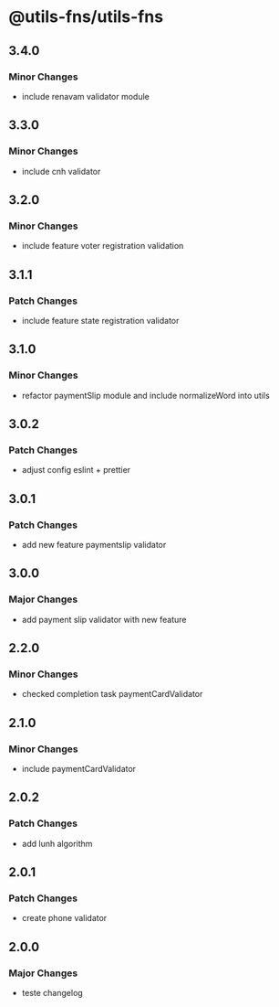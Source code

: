 # @utils-fns/utils-fns

## 3.4.0

### Minor Changes

- include renavam validator module

## 3.3.0

### Minor Changes

- include cnh validator

## 3.2.0

### Minor Changes

- include feature voter registration validation

## 3.1.1

### Patch Changes

- include feature state registration validator

## 3.1.0

### Minor Changes

- refactor paymentSlip module and include normalizeWord into utils

## 3.0.2

### Patch Changes

- adjust config eslint + prettier

## 3.0.1

### Patch Changes

- add new feature paymentslip validator

## 3.0.0

### Major Changes

- add payment slip validator with new feature

## 2.2.0

### Minor Changes

- checked completion task paymentCardValidator

## 2.1.0

### Minor Changes

- include paymentCardValidator

## 2.0.2

### Patch Changes

- add lunh algorithm

## 2.0.1

### Patch Changes

- create phone validator

## 2.0.0

### Major Changes

- teste changelog
